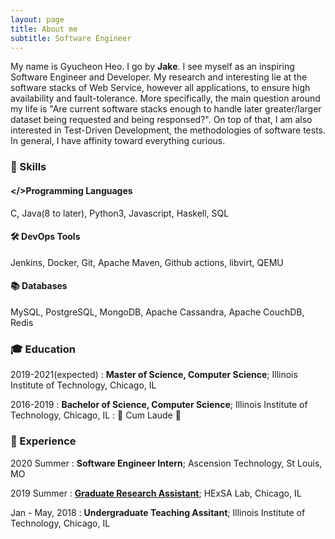 ```yaml
---
layout: page
title: About me
subtitle: Software Engineer 
---
```


My name is Gyucheon Heo. I go by **Jake**. I see myself as an inspiring Software Engineer and Developer.
My research and interesting lie at the software stacks of Web Service, however all applications, to ensure high availability and fault-tolerance. More specifically, the main question around my life is "Are current software stacks enough to handle later greater/larger dataset being requested and being responsed?". On top of that, I am also interested in Test-Driven Development, the methodologies of software tests. In general, I have affinity toward everything curious.

### 💪 Skills

#### </>Programming Languages
C, Java(8 to later), Python3, Javascript, Haskell, SQL

#### 🛠 DevOps Tools
Jenkins, Docker, Git, Apache Maven, Github actions, libvirt, QEMU

#### 📚 Databases
MySQL, PostgreSQL, MongoDB, Apache Cassandra, Apache CouchDB, Redis


### 🎓 Education

2019-2021(expected)
: **Master of Science, Computer Science**; Illinois Institute of Technology, Chicago, IL

2016-2019
: **Bachelor of Science, Computer Science**; Illinois Institute of Technology, Chicago, IL
: 🥉 Cum Laude 🥉

### 💼 Experience

2020 Summer
: **Software Engineer Intern**; Ascension Technology, St Louis, MO

2019 Summer
: **[Graduate Research Assistant](https://www.halek.co/authors/gyucheon-heo/)**; HExSA Lab, Chicago, IL

Jan - May, 2018
: **Undergraduate Teaching Assitant**; Illinois Institute of Technology, Chicago, IL


